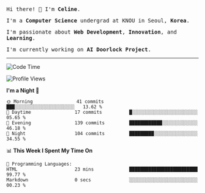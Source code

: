 <p><samp>Hi there! 👋 I'm <b>Celine</b>.</samp></p>
<p><samp>I'm a <b>Computer Science</b> undergrad at KNOU in Seoul, <b>Korea</b>.</samp></p>
<p><samp>I'm passionate about <b>Web Development</b>, <b>Innovation</b>, and <b>Learning</b>.</samp></p>
<p><samp>I'm currently working on <b>AI Doorlock Project</b>.</samp></p>
<hr>

<!--START_SECTION:celine-->
![Code Time](http://img.shields.io/badge/Code%20Time-62%20hrs%2011%20mins-blue)

![Profile Views](http://img.shields.io/badge/Profile%20Views-3-blue)

**I'm a Night 🦉** 

```text
🌞 Morning                41 commits          ███░░░░░░░░░░░░░░░░░░░░░░   13.62 % 
🌆 Daytime                17 commits          █░░░░░░░░░░░░░░░░░░░░░░░░   05.65 % 
🌃 Evening                139 commits         ████████████░░░░░░░░░░░░░   46.18 % 
🌙 Night                  104 commits         █████████░░░░░░░░░░░░░░░░   34.55 % 
```


📊 **This Week I Spent My Time On** 

```text
💬 Programming Languages: 
HTML                     23 mins             █████████████████████████   99.77 % 
Markdown                 0 secs              ░░░░░░░░░░░░░░░░░░░░░░░░░   00.23 % 
```


<!--END_SECTION:celine-->

